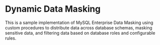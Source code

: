 # Dynamic Data Masking
This is a sample implementation of MySQL Enterprise Data Masking using custom procedures to distribute data across database schemas, masking sensitive data, and filtering data based on database roles and configurable rules. 
